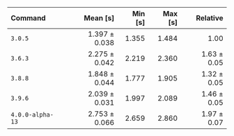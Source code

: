 | Command | Mean [s] | Min [s] | Max [s] | Relative |
|:---|---:|---:|---:|---:|
| `3.0.5` | 1.397 ± 0.038 | 1.355 | 1.484 | 1.00 |
| `3.6.3` | 2.275 ± 0.042 | 2.219 | 2.360 | 1.63 ± 0.05 |
| `3.8.8` | 1.848 ± 0.044 | 1.777 | 1.905 | 1.32 ± 0.05 |
| `3.9.6` | 2.039 ± 0.031 | 1.997 | 2.089 | 1.46 ± 0.05 |
| `4.0.0-alpha-13` | 2.753 ± 0.066 | 2.659 | 2.860 | 1.97 ± 0.07 |
